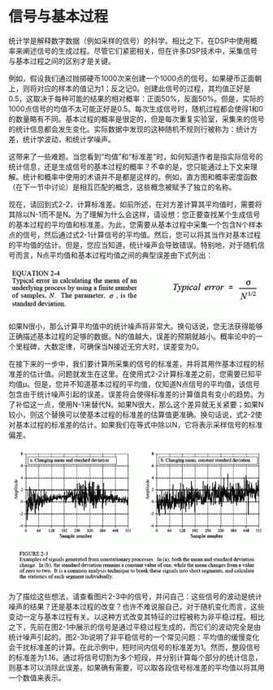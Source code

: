 # 信号与基本过程

统计学是解释数字数据（例如采样的信号）的科学。相比之下，在DSP中使用概率来阐述信号的生成过程。尽管它们紧密相关，但在许多DSP技术中，采集信号与基本过程之间的区别才是关键。

例如，假设我们通过抛掷硬币1000次来创建一个1000点的信号。如果硬币正面朝上，则将对应的样本的值记为1；反之记0。创建此信号的过程，其均值正好是0.5，这取决于每种可能的结果的相对概率：正面50%，反面50%。但是，实际的1000点信号的均值不太可能正好是0.5。每次生成信号时，随机过程都会使得1和0的数量略有不同。基本过程的概率是很定的，但是每次重复实验室，采集来的信号的统计信息都会发生变化。实际数据中发现的这种随机不规则行被称为：统计方差，统计学波动，和统计学噪声。

这带来了一些难题。当您看到“均值”和“标准差”时，如何知道作者是指实际信号的统计信息，还是生成信号的基本过程的概率？不幸的是，您只能通过上下文来理解。统计和概率中使用的术语并不是都是这样的。例如，直方图和概率密度函数（在下一节中讨论）是相互匹配的概念，这些概念被赋予了独立的名称。

现在，请回到式2-2，计算标准差。如前所述，在对方差计算其平均值时，需要将其除以N-1而不是N。为了理解为什么会这样，请设想：您正要查找某个生成信号的基本过程的平均值和标准差。为此，您需要从基本过程中采集一个包含N个样本点的信号，然后通过式2-1计算信号的平均值。然后，您可以将其当作对基本过程的平均值的估计。但是，您应当知道，统计噪声会导致错误。特别地，对于随机信号而言，N点平均值和基本过程均值之间的典型误差由下式列出：

![](../.gitbook/assets/e_2_4.gif)

如果N很小，那么计算平均值中的统计噪声将非常大。换句话说，您无法获得能够正确描述基本过程的足够的数据。N的值越大，误差的预期就越小。概率论中的一个里程碑，大数定律，可确保当N接近无穷大时，误差变为0。

在接下来的一步中，我们要计算所采集的信号的标准差，并将其用作基本过程的标准差的估计值。问题就发生在这里。在使用式2-2计算标准差之前，您需要已知平均值μ。但是，您并不知道基本过程的平均值，仅知道N点信号的平均值，该信号包含由于统计噪声引起的误差。误差将会使得标准差的计算值具有变小的趋势。为了补偿这一点，使用N-1来替代N。如果N很大，那么这个差异就无关紧要；如果N较小，则这个替换可以使基本过程的标准差的估算值更准确。换句话说，式2-2使对基本过程的标准差的估计。如果我们在等式中除以N，它将表示采样信号的标准偏差。

![](../.gitbook/assets/f_2_3.gif)

为了描绘这些想法，请查看图片2-3中的信号，并问自己：这些信号的波动是统计噪声的结果？还是基本过程的改变？也许不难说服自己，对于随机变化而言，这些变动一定与基本过程有关。以这种方式改变其特征的过程被称为非平稳过程。相比之下，先前在图2-1中展示的信号是通过平稳过程生成的，而它们的波动完全是由统计噪声引起的。图2-3b说明了非平稳信号的一个常见问题：平均值的缓慢变化会干扰标准差的计算。在此示例中，短时间内信号的标准差为1。然而，整段信号的标准差为1.16。通过将信号切割为多个短段，并分别计算每个部分的统计信息，则基本可以消除此误差。如果确有需要，可以取各段信号标准差的平均值以将其用一个数值来表示。

